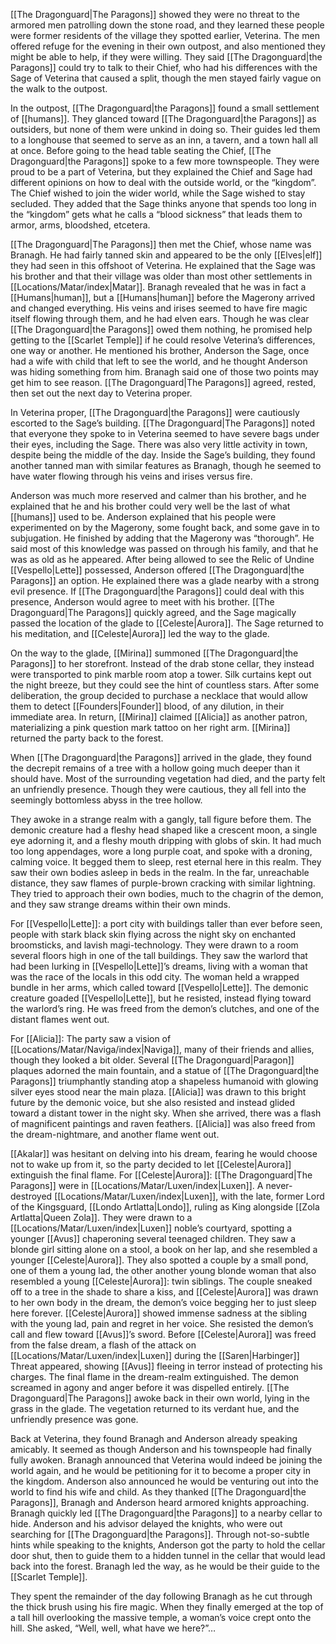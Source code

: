 [[The Dragonguard|The Paragons]] showed they were no threat to the armored men patrolling down the stone road, and they learned these people were former residents of the village they spotted earlier, Veterina. The men offered refuge for the evening in their own outpost, and also mentioned they might be able to help, if they were willing. They said [[The Dragonguard|the Paragons]] could try to talk to their Chief, who had his differences with the Sage of Veterina that caused a split, though the men stayed fairly vague on the walk to the outpost. 

In the outpost, [[The Dragonguard|the Paragons]] found a small settlement of [[humans]]. They glanced toward [[The Dragonguard|the Paragons]] as outsiders, but none of them were unkind in doing so. Their guides led them to a longhouse that seemed to serve as an inn, a tavern, and a town hall all at once. Before going to the head table seating the Chief, [[The Dragonguard|the Paragons]] spoke to a few more townspeople. They were proud to be a part of Veterina, but they explained the Chief and Sage had different opinions on how to deal with the outside world, or the “kingdom”. The Chief wished to join the wider world, while the Sage wished to stay secluded. They added that the Sage thinks anyone that spends too long in the “kingdom” gets what he calls a “blood sickness” that leads them to armor, arms, bloodshed, etcetera. 

[[The Dragonguard|The Paragons]] then met the Chief, whose name was Branagh. He had fairly tanned skin and appeared to be the only [[Elves|elf]] they had seen in this offshoot of Veterina. He explained that the Sage was his brother and that their village was older than most other settlements in [[Locations/Matar/index|Matar]]. Branagh revealed that he was in fact a [[Humans|human]], but a [[Humans|human]] before the Magerony arrived and changed everything. His veins and irises seemed to have fire magic itself flowing through them, and he had elven ears. Though he was clear [[The Dragonguard|the Paragons]] owed them nothing, he promised help getting to the [[Scarlet Temple]] if he could resolve Veterina’s differences, one way or another. He mentioned his brother, Anderson the Sage, once had a wife with child that left to see the world, and he thought Anderson was hiding something from him. Branagh said one of those two points may get him to see reason. [[The Dragonguard|The Paragons]] agreed, rested, then set out the next day to Veterina proper. 

In Veterina proper, [[The Dragonguard|the Paragons]] were cautiously escorted to the Sage’s building. [[The Dragonguard|The Paragons]] noted that everyone they spoke to in Veterina seemed to have severe bags under their eyes, including the Sage. There was also very little activity in town, despite being the middle of the day. Inside the Sage’s building, they found another tanned man with similar features as Branagh, though he seemed to have water flowing through his veins and irises versus fire.

Anderson was much more reserved and calmer than his brother, and he explained that he and his brother could very well be the last of what [[humans]] used to be. Anderson explained that his people were experimented on by the Magerony, some fought back, and some gave in to subjugation. He finished by adding that the Magerony was “thorough”. He said most of this knowledge was passed on through his family, and that he was as old as he appeared. After being allowed to see the Relic of Undine [[Vespello|Lette]] possessed, Anderson offered [[The Dragonguard|the Paragons]] an option. He explained there was a glade nearby with a strong evil presence. If [[The Dragonguard|the Paragons]] could deal with this presence, Anderson would agree to meet with his brother. [[The Dragonguard|The Paragons]] quickly agreed, and the Sage magically passed the location of the glade to [[Celeste|Aurora]]. The Sage returned to his meditation, and [[Celeste|Aurora]] led the way to the glade.

On the way to the glade, [[Mirina]] summoned [[The Dragonguard|the Paragons]] to her storefront. Instead of the drab stone cellar, they instead were transported to pink marble room atop a tower. Silk curtains kept out the night breeze, but they could see the hint of countless stars. After some deliberation, the group decided to purchase a necklace that would allow them to detect [[Founders|Founder]] blood, of any dilution, in their immediate area. In return, [[Mirina]] claimed [[Alicia]] as another patron, materializing a pink question mark tattoo on her right arm. [[Mirina]] returned the party back to the forest.

When [[The Dragonguard|the Paragons]] arrived in the glade, they found the decrepit remains of a tree with a hollow going much deeper than it should have. Most of the surrounding vegetation had died, and the party felt an unfriendly presence. Though they were cautious, they all fell into the seemingly bottomless abyss in the tree hollow. 

They awoke in a strange realm with a gangly, tall figure before them. The demonic creature had a fleshy head shaped like a crescent moon, a single eye adorning it, and a fleshy mouth dripping with globs of skin. It had much too long appendages, wore a long purple coat, and spoke with a droning, calming voice. It begged them to sleep, rest eternal here in this realm. They saw their own bodies asleep in beds in the realm. In the far, unreachable distance, they saw flames of purple-brown cracking with similar lightning. They tried to approach their own bodies, much to the chagrin of the demon, and they saw strange dreams within their own minds. 

For [[Vespello|Lette]]: a port city with buildings taller than ever before seen, people with stark black skin flying across the night sky on enchanted broomsticks, and lavish magi-technology. They were drawn to a room several floors high in one of the tall buildings. They saw the warlord that had been lurking in [[Vespello|Lette]]’s dreams, living with a woman that was the race of the locals in this odd city. The woman held a wrapped bundle in her arms, which called toward [[Vespello|Lette]]. The demonic creature goaded [[Vespello|Lette]], but he resisted, instead flying toward the warlord’s ring. He was freed from the demon’s clutches, and one of the distant flames went out.

For [[Alicia]]: The party saw a vision of [[Locations/Matar/Naviga/index|Naviga]], many of their friends and allies, though they looked a bit older. Several [[The Dragonguard|Paragon]] plaques adorned the main fountain, and a statue of [[The Dragonguard|the Paragons]] triumphantly standing atop a shapeless humanoid with glowing silver eyes stood near the main plaza. [[Alicia]] was drawn to this bright future by the demonic voice, but she also resisted and instead glided toward a distant tower in the night sky. When she arrived, there was a flash of magnificent paintings and raven feathers. [[Alicia]] was also freed from the dream-nightmare, and another flame went out. 

[[Akalar]] was hesitant on delving into his dream, fearing he would choose not to wake up from it, so the party decided to let [[Celeste|Aurora]] extinguish the final flame. For [[Celeste|Aurora]]: [[The Dragonguard|The Paragons]] were in [[Locations/Matar/Luxen/index|Luxen]]. A never-destroyed [[Locations/Matar/Luxen/index|Luxen]], with the late, former Lord of the Kingsguard, [[Londo Artlatta|Londo]], ruling as King alongside [[Zola Artlatta|Queen Zola]]. They were drawn to a [[Locations/Matar/Luxen/index|Luxen]] noble’s courtyard, spotting a younger [[Avus]] chaperoning several teenaged children. They saw a blonde girl sitting alone on a stool, a book on her lap, and she resembled a younger [[Celeste|Aurora]]. They also spotted a couple by a small pond, one of them a young lad, the other another young blonde woman that also resembled a young [[Celeste|Aurora]]: twin siblings. The couple sneaked off to a tree in the shade to share a kiss, and [[Celeste|Aurora]] was drawn to her own body in the dream, the demon’s voice begging her to just sleep here forever. [[Celeste|Aurora]] showed immense sadness at the sibling with the young lad, pain and regret in her voice. She resisted the demon’s call and flew toward [[Avus]]’s sword. Before [[Celeste|Aurora]] was freed from the false dream, a flash of the attack on [[Locations/Matar/Luxen/index|Luxen]] during the [[Saren|Harbinger]] Threat appeared, showing [[Avus]] fleeing in terror instead of protecting his charges. The final flame in the dream-realm extinguished. The demon screamed in agony and anger before it was dispelled entirely. [[The Dragonguard|The Paragons]] awoke back in their own world, lying in the grass in the glade. The vegetation returned to its verdant hue, and the unfriendly presence was gone.

Back at Veterina, they found Branagh and Anderson already speaking amicably. It seemed as though Anderson and his townspeople had finally fully awoken. Branagh announced that Veterina would indeed be joining the world again, and he would be petitioning for it to become a proper city in the kingdom. Anderson also announced he would be venturing out into the world to find his wife and child. As they thanked [[The Dragonguard|the Paragons]], Branagh and Anderson heard armored knights approaching. Branagh quickly led [[The Dragonguard|the Paragons]] to a nearby cellar to hide. Anderson and his advisor delayed the knights, who were out searching for [[The Dragonguard|the Paragons]]. Through not-so-subtle hints while speaking to the knights, Anderson got the party to hold the cellar door shut, then to guide them to a hidden tunnel in the cellar that would lead back into the forest. Branagh led the way, as he would be their guide to the [[Scarlet Temple]].

They spent the remainder of the day following Branagh as he cut through the thick brush using his fire magic. When they finally emerged at the top of a tall hill overlooking the massive temple, a woman’s voice crept onto the hill. She asked, “Well, well, what have we here?”…